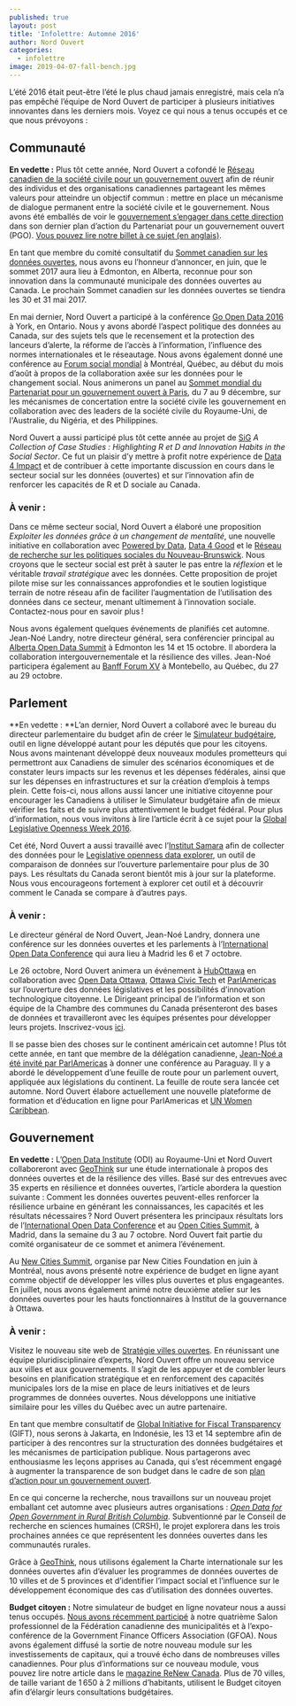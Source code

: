 ```yaml
---
published: true
layout: post
title: 'Infolettre: Automne 2016'
author: Nord Ouvert
categories:
  - infolettre
image: 2019-04-07-fall-bench.jpg
---
```

L’été 2016 était peut-être l’été le plus chaud jamais enregistré, mais cela n’a pas empêché l’équipe de Nord Ouvert de participer à plusieurs initiatives innovantes dans les derniers mois. Voyez ce qui nous a tenus occupés et ce que nous prévoyons :

## Communauté
**En vedette :** Plus tôt cette année, Nord Ouvert a cofondé le [Réseau canadien de la société civile pour un gouvernement ouvert](http://www.opengovdialogue.ca/fr/) afin de réunir des individus et des organisations canadiennes partageant les mêmes valeurs pour atteindre un objectif commun : mettre en place un mécanisme de dialogue permanent entre la société civile et le gouvernement. Nous avons été emballés de voir le [gouvernement s’engager dans cette direction](http://ouvert.canada.ca/fr/contenu/troisieme-plan-biannuel-partenariat-gouvernement-ouvert#toc5-4-1) dans son dernier plan d’action du Partenariat pour un gouvernement ouvert (PGO). [Vous pouvez lire notre billet à ce sujet (en anglais)](http://www.opennorth.ca/2016/08/18/taking-ownership-of-the-open-government-action-plan-canadians-need-to-work-together.html).

En tant que membre du comité consultatif du [Sommet canadien sur les données ouvertes](http://opendatasummit.ca/), nous avons eu l’honneur d’annoncer, en juin, que le sommet 2017 aura lieu à Edmonton, en Alberta, reconnue pour son innovation dans la communauté municipale des données ouvertes au Canada. Le prochain Sommet canadien sur les données ouvertes se tiendra les 30 et 31 mai 2017.

En mai dernier, Nord Ouvert a participé à la conférence [Go Open Data 2016](http://go-opendata.ca/) à York, en Ontario. Nous y avons abordé l’aspect politique des données au Canada, sur des sujets tels que le recensement et la protection des lanceurs d’alerte, la réforme de l’accès à l’information, l’influence des normes internationales et le réseautage. Nous avons également donné une conférence au [Forum social mondial](https://fsm2016.org/) à Montréal, Québec, au début du mois d’août à propos de la collaboration axée sur les données pour le changement social. Nous animerons un panel au [Sommet mondial du Partenariat pour un gouvernement ouvert à Paris](https://fr.ogpsummit.org/osem/conference/ogp-summit), du 7 au 9 décembre, sur les mécanismes de concertation entre la société civile les gouvernement en collaboration avec des leaders de la société civile du Royaume-Uni, de l'Australie, du Nigéria, et des Philippines.

Nord Ouvert a aussi participé plus tôt cette année au projet de [SiG](http://www.sigeneration.ca/) _A Collection of Case Studies : Highlighting R et D and Innovation Habits in the Social Sector_. Ce fut un plaisir d’y mettre à profit notre expérience de [Data 4 Impact](http://www.opennorth.ca/2016/07/07/exploring-the-social-sector-s-relationship-with-data-takeaways-from-data-4-impact.html) et de contribuer à cette importante discussion en cours dans le secteur social sur les données (ouvertes) et sur l’innovation afin de renforcer les capacités de R et D sociale au Canada.  

### À venir :
Dans ce même secteur social, Nord Ouvert a élaboré une proposition _Exploiter les données grâce à un changement de mentalité_, une nouvelle initiative en collaboration avec [Powered by Data](http://poweredbydata.org/), [Data 4 Good](http://www.meetup.com/fr-FR/DataforGood/) et le [Réseau de recherche sur les politiques sociales du Nouveau-Brunswick](http://www.policyresearchnetwork.ca/fr/). Nous croyons que le secteur social est prêt à sauter le pas entre la _réflexion_ et le véritable _travail stratégique_ avec les données. Cette proposition de projet pilote mise sur les connaissances approfondies et le soutien logistique terrain de notre réseau afin de faciliter l’augmentation de l’utilisation des données dans ce secteur, menant ultimement à l’innovation sociale. Contactez-nous pour en savoir plus !

Nous avons également quelques événements de planifiés cet automne. Jean-Noé Landry, notre directeur général, sera conférencier principal au [Alberta Open Data Summit](http://albertaopendatasummit.ca/) à Edmonton les 14 et 15 octobre. Il abordera la collaboration intergouvernementale et la résilience des villes. Jean-Noé participera également au [Banff Forum XV](http://www.banffforum.ca/banff-forum-xv-fr/) à Montebello, au Québec, du 27 au 29 octobre.

## Parlement
**En vedette : **L’an dernier, Nord Ouvert a collaboré avec le bureau du directeur parlementaire du budget afin de créer le [Simulateur budgétaire](http://www.readyreckoner.ca/?locale=fr-CA), outil en ligne développé autant pour les députés que pour les citoyens. Nous avons maintenant développé deux nouveaux modules prometteurs qui permettront aux Canadiens de simuler des scénarios économiques et de constater leurs impacts sur les revenus et les dépenses fédérales, ainsi que sur les dépenses en infrastructures et sur la création d’emplois à temps plein. Cette fois-ci, nous allons aussi lancer une initiative citoyenne pour encourager les Canadiens à utiliser le Simulateur budgétaire afin de mieux vérifier les faits et de suivre plus attentivement le budget fédéral. Pour plus d’information, nous vous invitons à lire l’article écrit à ce sujet pour la [Global Legislative Openness Week 2016](http://blog.openingparliament.org/post/150397011530/glow-tech-tool-of-the-day-ready-reckoner#more).

Cet été, Nord Ouvert a aussi travaillé avec l’[Institut Samara](http://www.samaracanada.com/fr/accueil) afin de collecter des données pour le [Legislative openness data explorer](https://beta.openparldata.org/), un outil de comparaison de données sur l’ouverture parlementaire pour plus de 30 pays. Les résultats du Canada seront bientôt mis à jour sur la plateforme. Nous vous encourageons fortement à explorer cet outil et à découvrir comment le Canada se compare à d’autres pays.

### À venir :
Le directeur général de Nord Ouvert, Jean-Noé Landry, donnera une conférence sur les données ouvertes et les parlements à l’[International Open Data Conference](http://opendatacon.org/) qui aura lieu à Madrid les 6 et 7 octobre.

Le 26 octobre, Nord Ouvert animera un événement à [HubOttawa](https://ottawa.impacthub.net/) en collaboration avec [Open Data Ottawa](http://data.ottawa.ca/), [Ottawa Civic Tech](http://yowcivictech.ca/) et [ParlAmericas](http://www.parlamericas.org/en.aspx) sur l’ouverture des données législatives et les possibilités d’innovation technologique citoyenne. Le Dirigeant principal de l’information et son équipe de la Chambre des communes du Canada présenteront des bases de données et travailleront avec les équipes présentes pour développer leurs projets. Inscrivez-vous [ici](https://www.eventbrite.ca/e/opening-up-canadas-parliament-civic-tech-open-data-meetup-tickets-27936335331).

Il se passe bien des choses sur le continent américain cet automne ! Plus tôt cette année, en tant que membre de la délégation canadienne, [Jean-Noé a été invité par ParlAmericas](http://www.opennorth.ca/2016/03/18/ten-fundamentals-to-keep-in-mind-when-openingparliament.html) à donner une conférence au Paraguay. Il y a abordé le développement d’une feuille de route pour un parlement ouvert, appliquée aux législations du continent. La feuille de route sera lancée cet automne. Nord Ouvert élabore actuellement une nouvelle plateforme de formation et d’éducation en ligne pour ParlAmericas et [UN Women Caribbean](http://caribbean.unwomen.org/en).

## Gouvernement
**En vedette :** L’[Open Data Institute](http://theodi.org/) (ODI) au Royaume-Uni et Nord Ouvert collaboreront avec [GeoThink](http://geothink.ca/) sur une étude internationale à propos des données ouvertes et de la résilience des villes. Basé sur des entrevues avec 35 experts en résilience et données ouvertes, l’article abordera la question suivante : Comment les données ouvertes peuvent-elles renforcer la résilience urbaine en générant les connaissances, les capacités et les résultats nécessaires ? Nord Ouvert présentera les principaux résultats lors de l’[International Open Data Conference](http://opendatacon.org/) et au [Open Cities Summit](http://opencitiessummit.org/), à Madrid, dans la semaine du 3 au 7 octobre. Nord Ouvert fait partie du comité organisateur de ce sommet et animera l’événement.

Au [New Cities Summit](http://www.newcitiessummit2016.org/), organise par New Cities Foundation en juin à Montréal, nous avons présenté notre expérience de budget en ligne ayant comme objectif de développer les villes plus ouvertes et plus engageantes. En juillet, nous avons également animé notre deuxième atelier sur les données ouvertes pour les hauts fonctionnaires à Institut de la gouvernance à Ottawa.

### À venir :
Visitez le nouveau site web de [Stratégie villes ouvertes](http://www.opennorth.ca/open-cities-strategies.html). En réunissant une équipe pluridisciplinaire d’experts, Nord Ouvert offre un nouveau service aux villes et aux gouvernements. Il s’agit de les appuyer et de combler leurs besoins en planification stratégique et en renforcement des capacités municipales lors de la mise en place de leurs initiatives et de leurs programmes de données ouvertes. Nous développons une initiative similaire pour les villes du Québec avec un autre partenaire.

En tant que membre consultatif de [Global Initiative for Fiscal Transparency](http://www.fiscaltransparency.net/) (GIFT), nous serons à Jakarta, en Indonésie, les 13 et 14 septembre afin de participer à des rencontres sur la structuration des données budgétaires et les mécanismes de participation publique. Nous partagerons avec enthousiasme les leçons apprises au Canada, qui s’est récemment engagé à augmenter la transparence de son budget dans le cadre de son [plan d’action pour un gouvernement ouvert](http://ouvert.canada.ca/fr/contenu/troisieme-plan-biannuel-partenariat-gouvernement-ouvert#toc5-2-2).

En ce qui concerne la recherche, nous travaillons sur un nouveau projet emballant cet automne avec plusieurs autres organisations : _[Open Data for Open Government in Rural British Columbia](http://www.sgrc.selkirk.ca/blog/open-data-for-open-government-in-rural-bc/)_. Subventionné par le Conseil de recherche en sciences humaines (CRSH), le projet explorera dans les trois prochaines années ce que représentent les données ouvertes dans les communautés rurales.

Grâce à [GeoThink](http://geothink.ca/), nous utilisons également la Charte internationale sur les données ouvertes afin d’évaluer les programmes de données ouvertes de 10 villes et de 5 provinces et d’identifier l’impact social et l’influence sur le développement économique des cas d’utilisation des données ouvertes.

**Budget citoyen :** Notre simulateur de budget en ligne novateur nous a aussi tenus occupés. [Nous avons récemment participé](http://www.opennorth.ca/2016/06/08/spreading-the-word-about-citizen-budget-our-innovative-online-budget-simulator.html) à notre quatrième Salon professionnel de la Fédération canadienne des municipalités et à l’expo-conférence de la Government Finance Officers Association (GFOA). Nous avons également diffusé la sortie de notre nouveau module sur les investissements de capitaux, qui a trouvé écho dans de nombreuses villes canadiennes. Pour plus d’informations sur ce nouveau module, vous pouvez lire notre article dans le [magazine ReNew Canada](http://public.citizenbudget.com.s3.amazonaws.com/uploads/custom/opennorth/Documents/CitizenBudget_RenewCanada.pdf). Plus de 70 villes, de taille variant de 1 650 à 2 millions d’habitants, utilisent le Budget citoyen afin d’élargir leurs consultations budgétaires.
